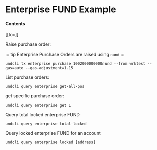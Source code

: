 # Enterprise FUND Example

#### Contents

[[toc]]

Raise purchase order:

::: tip
Enterprise Purchase Orders are raised using `nund`
:::

```
undcli tx enterprise purchase 1002000000000nund --from wrktest --gas=auto --gas-adjustment=1.15
```

List purchase orders:
```
undcli query enterprise get-all-pos
```

get specific purchase order:
```
undcli query enterprise get 1
```

Query total locked enterprise FUND
```
undcli query enterprise total-locked
```

Query locked enterprise FUND for an account
```
undcli query enterprise locked [address]
```
